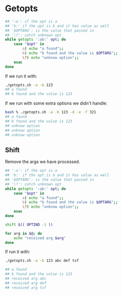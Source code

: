 # Getopts

```bash
## ':a': if the opt is a
## 'b:' if the opt is b and it has value as well
## '$OPTARG': is the value that passed in
## '\?': catch unknown opt
while getopts ':ab:' opt; do
    case "$opt" in
        a) echo "a found";;
        b) echo "b found and the value is $OPTARG";;
        \?) echo "unknow option";;
    esac
done
```

If we run it with:

```bash
./getopts.sh -a -b 123
## a found
## b found and the value is 123
```

If we run with some extra options we didn't handle:

```bash
bash % ./getopts.sh -a -b 123 -d -e -f 321
## a found
## b found and the value is 123
## unknow option
## unknow option
## unknow option
```

## Shift

Remove the args we have processed.

```bash
## ':a': if the opt is a
## 'b:' if the opt is b and it has value as well
## '$OPTARG': is the value that passed in
## '\?': catch unknown opt
while getopts ':ab:' opt; do
    case "$opt" in
        a) echo "a found";;
        b) echo "b found and the value is $OPTARG";;
        \?) echo "unknow option";;
    esac
done

shift $(( OPTIND -1 ))

for arg in $@; do
    echo "received arg $arg"
done 
```

If run it with:

```bash
./getopts.sh -a -b 123 abc def tsf 

## a found
## b found and the value is 123
## received arg abc
## received arg def
## received arg tsf
```